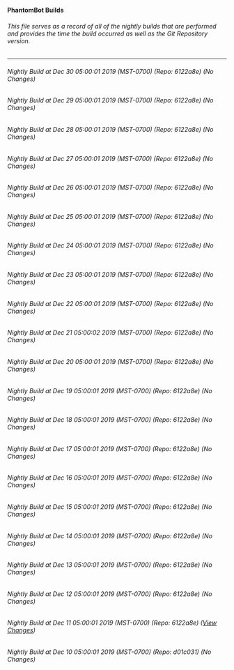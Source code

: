 **PhantomBot Builds**

###### This file serves as a record of all of the nightly builds that are performed and provides the time the build occurred as well as the Git Repository version.
-------------------------------------------------------------------------------------------------------------
###### Nightly Build at Dec 30 05:00:01 2019 (MST-0700) (Repo: 6122a8e) (No Changes)
###### Nightly Build at Dec 29 05:00:01 2019 (MST-0700) (Repo: 6122a8e) (No Changes)
###### Nightly Build at Dec 28 05:00:01 2019 (MST-0700) (Repo: 6122a8e) (No Changes)
###### Nightly Build at Dec 27 05:00:01 2019 (MST-0700) (Repo: 6122a8e) (No Changes)
###### Nightly Build at Dec 26 05:00:01 2019 (MST-0700) (Repo: 6122a8e) (No Changes)
###### Nightly Build at Dec 25 05:00:01 2019 (MST-0700) (Repo: 6122a8e) (No Changes)
###### Nightly Build at Dec 24 05:00:01 2019 (MST-0700) (Repo: 6122a8e) (No Changes)
###### Nightly Build at Dec 23 05:00:01 2019 (MST-0700) (Repo: 6122a8e) (No Changes)
###### Nightly Build at Dec 22 05:00:01 2019 (MST-0700) (Repo: 6122a8e) (No Changes)
###### Nightly Build at Dec 21 05:00:02 2019 (MST-0700) (Repo: 6122a8e) (No Changes)
###### Nightly Build at Dec 20 05:00:01 2019 (MST-0700) (Repo: 6122a8e) (No Changes)
###### Nightly Build at Dec 19 05:00:01 2019 (MST-0700) (Repo: 6122a8e) (No Changes)
###### Nightly Build at Dec 18 05:00:01 2019 (MST-0700) (Repo: 6122a8e) (No Changes)
###### Nightly Build at Dec 17 05:00:01 2019 (MST-0700) (Repo: 6122a8e) (No Changes)
###### Nightly Build at Dec 16 05:00:01 2019 (MST-0700) (Repo: 6122a8e) (No Changes)
###### Nightly Build at Dec 15 05:00:01 2019 (MST-0700) (Repo: 6122a8e) (No Changes)
###### Nightly Build at Dec 14 05:00:01 2019 (MST-0700) (Repo: 6122a8e) (No Changes)
###### Nightly Build at Dec 13 05:00:01 2019 (MST-0700) (Repo: 6122a8e) (No Changes)
###### Nightly Build at Dec 12 05:00:01 2019 (MST-0700) (Repo: 6122a8e) (No Changes)
###### Nightly Build at Dec 11 05:00:01 2019 (MST-0700) (Repo: 6122a8e) ([View Changes](https://github.com/PhantomBot/PhantomBot/compare/d01c031...6122a8e))
###### Nightly Build at Dec 10 05:00:01 2019 (MST-0700) (Repo: d01c031) (No Changes)
